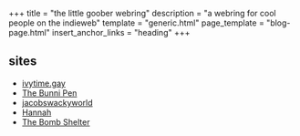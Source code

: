 +++
title = "the little goober webring"
description = "a webring for cool people on the indieweb"
template = "generic.html"
page_template = "blog-page.html"
insert_anchor_links = "heading"
+++

## sites
- [ivytime.gay](https://ivytime.gay)
- [The Bunni Pen](https://sayori.tpgc.me/)
- [jacobswackyworld](https://jacobswackyworld.ca)
- [Hannah](https://tpgc.me/)
- [The Bomb Shelter](http://tbs.mywire.org/)